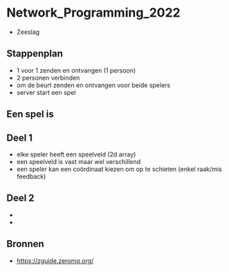 # Network_Programming_2022

- Zeeslag


## Stappenplan
* 1 voor 1 zenden en ontvangen (1 persoon)
* 2 personen verbinden
* om de beurt zenden en ontvangen voor beide spelers
* server start een spel



## Een spel is

## Deel 1

* elke speler heeft een speelveld (2d array)
* een speelveld is vast maar wel verschillend
* een speler kan een coördinaat kiezen om op te schieten (enkel raak/mis feedback)

## Deel 2

* 
* 




## Bronnen

* https://zguide.zeromq.org/
